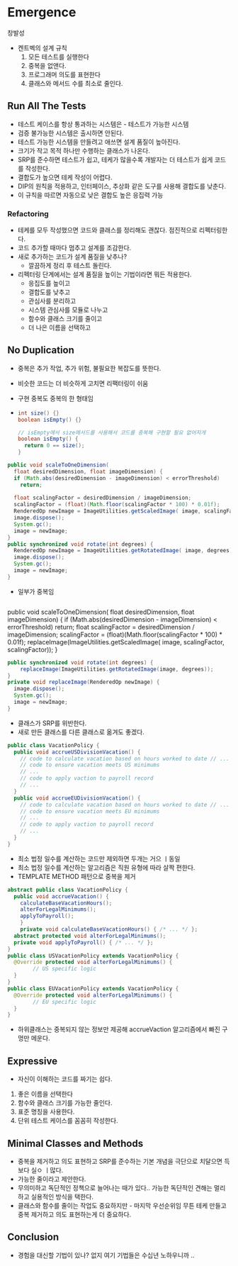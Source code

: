 # Emergence

창발성

* 켄트벡의 설계 규칙
  1. 모든 테스트를 실행한다
  2. 중복을 없앤다.
  3. 프로그래머 의도를 표현한다
  4. 클래스와 메서드 수를 최소로 줄인다.

## Run All The Tests 

* 테스트 케이스를 항상 통과하는 시스템은 - 테스트가 가능한 시스템
* 검증 불가능한 시스템은 출시하면 안된다.
* 테스트 가능한 시스템을 만들려고 애쓰면 설계 품질이 높아진다.
* 크기가 작고 목적 하나만 수행하는 클래스가 나온다.
* SRP를 준수하면 테스트가 쉽고, 테케가 많을수록 개발자는 더 테스트가 쉽게 코드를 작성한다.
* 결합도가 높으면 테케 작성이 어렵다.
* DIP의 원칙을 적용하고, 인터페이스, 추상화 같은 도구를 사용해 결합도를 낮춘다.
* 이 규칙을 따르면 자동으로 낮은 결합도 높은 응집력 가능

### Refactoring

* 테케를 모두 작성했으면 코드와 클래스를 정리해도 괜찮다. 점진적으로 리펙터링한다.
* 코드 추가할 때마다 멈추고 설계를 조감한다.
* 새로 추가하는 코드가 설계 품질을 낮추나?
  * 깔끔하게 정리 후 테스트 돌린다.
* 리펙터링 단계에서는 설계 품질을 높이는 기법이라면 뭐든 적용한다.
  * 응집도를 높이고 
  * 결합도를 낮추고 
  * 관심사를 분리하고 
  * 시스템 관심사를 모듈로 나누고 
  * 함수와 클래스 크기를 줄이고
  * 더 나은 이름을 선택하고

## No Duplication

* 중복은 추가 작업, 추가 위험, 불필요한 복잡도를 뜻한다.

* 비슷한 코드는 더 비슷하게 고치면 리팩터링이 쉬움

* 구현 중복도 중복의 한 형태임

* ```java
  int size() {} 
  boolean isEmpty() {}
  
  // isEmpty에서 size메서드를 사용해서 코드를 중복해 구현할 필요 없어지게
  boolean isEmpty() { 
    return 0 == size();
  }
```java
public void scaleToOneDimension(
  float desiredDimension, float imageDimension) {
  if (Math.abs(desiredDimension - imageDimension) < errorThreshold)
    return;
  
  float scalingFactor = desiredDimension / imageDimension; 
  scalingFactor = (float)(Math.floor(scalingFactor * 100) * 0.01f);
  RenderedOp newImage = ImageUtilities.getScaledImage( image, scalingFactor, scalingFactor);
  image.dispose(); 
  System.gc(); 
  image = newImage;
}
public synchronized void rotate(int degrees) {
  RenderedOp newImage = ImageUtilities.getRotatedImage( image, degrees);
  image.dispose(); 
  System.gc(); 
  image = newImage;
}
```
* 일부가 중복임 

  
  ```java
public void scaleToOneDimension(
		float desiredDimension, float imageDimension) {
  		if (Math.abs(desiredDimension - imageDimension) < errorThreshold) return;
				float scalingFactor = desiredDimension / imageDimension; 
  			scalingFactor = (float)(Math.floor(scalingFactor * 100) * 0.01f);
  		replaceImage(ImageUtilities.getScaledImage( image, scalingFactor, scalingFactor));
}

```java
public synchronized void rotate(int degrees) {
	replaceImage(ImageUtilities.getRotatedImage(image, degrees));
}
private void replaceImage(RenderedOp newImage) { 
  image.dispose();
  System.gc();
  image = newImage;
}
```

*  클래스가 SRP를 위반한다.
* 새로 만든 클래스를 다른 클래스로 옮겨도 좋겠다.

```java
public class VacationPolicy {
  public void accrueUSDivisionVacation() {
    // code to calculate vacation based on hours worked to date // ...
    // code to ensure vacation meets US minimums
    // ...
    // code to apply vaction to payroll record
    // ... 
  }
  public void accrueEUDivisionVacation() {
    // code to calculate vacation based on hours worked to date // ...
    // code to ensure vacation meets EU minimums
    // ...
    // code to apply vaction to payroll record
    // ...
  } 
}
```

* 최소 법정 일수를 계산하는 코드만 제외하면 두개는 거으 ㅣ동일
* 최소 법정 일수를 계산하는 알고리즘은 직원 유형에 따라 살짝 편한다.
* TEMPLATE METHOD 패턴으로 중복을 제거

```java
abstract public class VacationPolicy { 
  public void accrueVacation() {
    calculateBaseVacationHours();
    alterForLegalMinimums();
    applyToPayroll();
    }
	private void calculateBaseVacationHours() { /* ... */ }; 
  abstract protected void alterForLegalMinimums(); 
  private void applyToPayroll() { /* ... */ };
}
public class USVacationPolicy extends VacationPolicy { 
  @Override protected void alterForLegalMinimums() {
		// US specific logic 
  }
}
public class EUVacationPolicy extends VacationPolicy { 
  @Override protected void alterForLegalMinimums() {
		// EU specific logic 
  }
}
```

* 하위클래스는 중복되지 않는 정보만 제공해 accrueVaction 알고리즘에서 빠진 구멍만 메운다.

## Expressive

* 자신이 이해하는 코드를 짜기는 쉽다.

1. 좋은 이름을 선택한다
2. 함수와 클래스 크기를 가능한 줄인다.
3. 표준 명칭을 사용한다.
4. 단위 테스트 케이스를 꼼꼼히 작성한다.

## Minimal Classes and Methods

* 중복을 제거하고 의도 표현하고 SRP를 준수하는 기본 개념을 극단으로 치달으면 득보다 실ㅇ ㅣ많다.
* 가능한 줄이라고 제안한다.
* 무의미하고 독단적인 정책으로 늘어나는 때가 있다.. 가능한 독단적인 견해는 멀리하고 실용적인 방식을 택한다.
* 클래스와 함수를 줄이는 작업도 중요하지만 - 마지막 우선순위임 무튼 테케 만들고 중복 제거하고 의도 표현하는게 더 중요하다.

## Conclusion

* 경험을 대신할 기법이 있나? 없지 여기 기법들은 수십년 노하우니까 ..